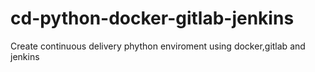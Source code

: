 # cd-python-docker-gitlab-jenkins
Create continuous delivery phython enviroment using docker,gitlab and jenkins
